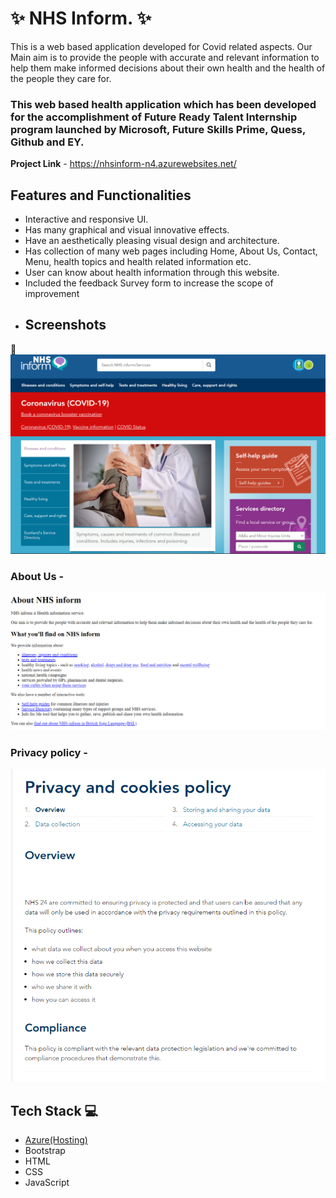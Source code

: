 # ✨ NHS Inform. ✨
This is a web based application developed for Covid related aspects.
Our  Main aim is to provide the people  with accurate and relevant information to help them make informed decisions about their own health and the health of the people they care for.
### This web based health  application which has been developed for the accomplishment of Future Ready Talent Internship program launched by Microsoft, Future Skills Prime, Quess, Github and EY.
**Project Link** - https://nhsinform-n4.azurewebsites.net/
## Features and Functionalities 

- Interactive and responsive UI.
- Has many graphical and visual innovative effects.
- Have an aesthetically pleasing visual design and architecture.
- Has collection of many web pages including Home, About Us, Contact, Menu, health topics and health related information etc.
- User can know about health information through this website.
- Included the feedback Survey form to increase the scope of improvement 
- ## Screenshots
 📸![Screenshot 2022-04-07-1](https://github.com/tejakodi200/myrep2/blob/aa10ff0c6f3644e17d83af4e45708fd9e0ff025d/maintheme.png)
 
 
 
 
 
 ### About Us -
 
 
 


![Screenshot 2022-04-07-2]( https://github.com/tejakodi200/myrep2/blob/aa10ff0c6f3644e17d83af4e45708fd9e0ff025d/naboutus.png)


### Privacy policy -


![Screenshot 2022-04-07-3](https://github.com/tejakodi200/myrep2/blob/aa10ff0c6f3644e17d83af4e45708fd9e0ff025d/myprivacy.png)




## Tech Stack 💻

- [Azure(Hosting)](https://azure.microsoft.com/en-in/features/azure-portal/)
- Bootstrap
- HTML
- CSS
- JavaScript
